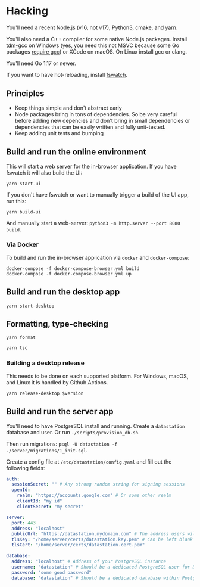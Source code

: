 # Hacking

You'll need a recent Node.js (v16, not v17), Python3, cmake, and
[yarn](https://yarnpkg.com/).

You'll also need a C++ compiler for some native Node.js
packages. Install [tdm-gcc](https://jmeubank.github.io/tdm-gcc/) on
Windows (yes, you need this not MSVC because some Go packages [require
gcc](https://github.com/mattn/go-sqlite3/issues/684)) or XCode on
macOS. On Linux install gcc or clang.

You'll need Go 1.17 or newer.

If you want to have hot-reloading, install
[fswatch](https://github.com/emcrisostomo/fswatch).

## Principles

* Keep things simple and don't abstract early
* Node packages bring in tons of dependencies. So be very careful before adding new depencies and don't bring in small dependencies or dependencies that can be easily written and fully unit-tested.
* Keep adding unit tests and bumping

## Build and run the online environment

This will start a web server for the in-browser application. If you
have fswatch it will also build the UI:

```
yarn start-ui
```

If you don't have fswatch or want to manually trigger a build of the UI app, run this:

```
yarn build-ui
```

And manually start a web-server: `python3 -m http.server --port 8080 build`.

### Via Docker

To build and run the in-browser application via `docker` and `docker-compose`:

```
docker-compose -f docker-compose-browser.yml build
docker-compose -f docker-compose-browser.yml up
```

## Build and run the desktop app

```
yarn start-desktop
```

## Formatting, type-checking

```
yarn format
```

```
yarn tsc
```

### Building a desktop release

This needs to be done on each supported platform. For Windows, macOS, and Linux it is handled by Github Actions.

```
yarn release-desktop $version
```

## Build and run the server app

You'll need to have PostgreSQL install and running. Create a
`datastation` database and user. Or run `./scripts/provision_db.sh`.

Then run migrations: `psql -U datastation -f
./server/migrations/1_init.sql`.

Create a config file at `/etc/datastation/config.yaml` and
fill out the following fields:

```yaml
auth:
  sessionSecret: "" # Any strong random string for signing sessions
  openId:
    realm: "https://accounts.google.com" # Or some other realm
    clientId: "my id"
    clientSecret: "my secret"

server:
  port: 443
  address: "localhost"
  publicUrl: "https://datastation.mydomain.com" # The address users will enter into the browser to use the app
  tlsKey: "/home/server/certs/datastation.key.pem" # Can be left blank and set at the reverse-proxy level if desired
  tlsCert: "/home/server/certs/datastation.cert.pem"

database:
  address: "localhost" # Address of your PostgreSQL instance
  username: "datastation" # Should be a dedicated PostgreSQL user for DataStation
  password: "some good password"
  database: "datastation" # Should be a dedicated database within PostgreSQL for DataStation
```
